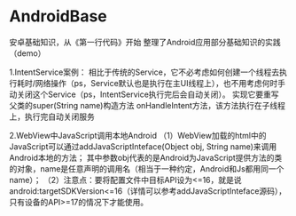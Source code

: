 # AndroidBase
安卓基础知识，从《第一行代码》开始
整理了Android应用部分基础知识的实践（demo）

1.IntentService案例：
相比于传统的Service，它不必考虑如何创建一个线程去执行耗时/网络操作（ps，Service默认也是执行在主UI线程上），也不用考虑何时手动关闭这个Service（ps，IntentService执行完后会自动关闭）。
实现它要重写 父类的super(String name)构造方法
             onHandleIntent方法，该方法执行在子线程上，执行完自动关闭服务

			 
2.WebView中JavaScript调用本地Android
（1）WebView加载的html中的JavaScript可以通过addJavaScriptInteface(Object obj, String name)来调用Android本地的方法；
其中参数obj代表的是Android为JavaScript提供方法的类的对象，name是任意声明的调用名（相当于一种约定，Android和Js都用同一个name）；
（2）注意点：要将配置文件中目标API设为<=16，就是说android:targetSDKVersion<=16（详情可以参考addJavaScriptInteface源码），
			只有设备的API>=17的情况下才能使用。